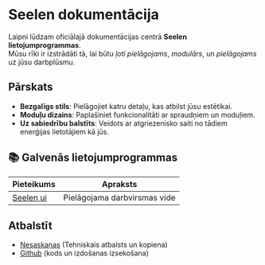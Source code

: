 # **Seelen dokumentācija**

Laipni lūdzam oficiālajā dokumentācijas centrā **Seelen lietojumprogrammas**.\
Mūsu rīki ir izstrādāti tā, lai būtu *ļoti pielāgojams*, *modulārs*, un *pielāgojams*
uz jūsu darbplūsmu.

## Pārskats

* **Bezgalīgs stils**: Pielāgojiet katru detaļu, kas atbilst jūsu estētikai.
* **Moduļu dizains**: Paplašiniet funkcionalitāti ar spraudņiem un moduļiem.
* **Uz sabiedrību balstīts**: Veidots ar atgriezenisko saiti no tādiem enerģijas lietotājiem kā jūs.

## **📚 Galvenās lietojumprogrammas**

| Pieteikums                   | Apraksts                     |
| ---------------------------- | ---------------------------- |
| [Seelen ui](/apps/seelen-ui) | Pielāgojama darbvirsmas vide |

## Atbalstīt

* [Nesaskaņas](https://discord.gg/ABfASx5ZAJ) (Tehniskais atbalsts un kopiena)
* [Github](https://github.com/Seelen-Inc) (kods un izdošanas izsekošana)
